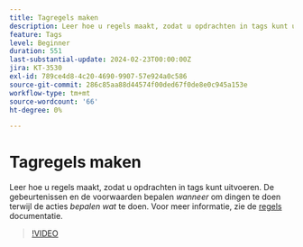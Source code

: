 ```yaml
---
title: Tagregels maken
description: Leer hoe u regels maakt, zodat u opdrachten in tags kunt uitvoeren. Gebeurtenissen en voorwaarden bepalen *when* om dingen te doen terwijl acties *what* bepalen om te doen.
feature: Tags
level: Beginner
duration: 551
last-substantial-update: 2024-02-23T00:00:00Z
jira: KT-3530
exl-id: 789ce4d8-4c20-4690-9907-57e924a0c586
source-git-commit: 286c85aa88d44574f00ded67f0de8e0c945a153e
workflow-type: tm+mt
source-wordcount: '66'
ht-degree: 0%

---
```


# Tagregels maken

Leer hoe u regels maakt, zodat u opdrachten in tags kunt uitvoeren. De gebeurtenissen en de voorwaarden bepalen *wanneer* om dingen te doen terwijl de acties *bepalen wat* te doen. Voor meer informatie, zie de [ regels ](https://experienceleague.adobe.com/docs/experience-platform/tags/ui/rules.html) documentatie.

>[!VIDEO](https://video.tv.adobe.com/v/28730/?learn=on&enablevpops)
